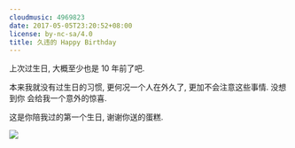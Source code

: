 ```yaml
---
cloudmusic: 4969823
date: 2017-05-05T23:20:52+08:00
license: by-nc-sa/4.0
title: 久违的 Happy Birthday
---
```


上次过生日, 大概至少也是 10 年前了吧.
<!--more-->

本来我就没有过生日的习惯, 更何况一个人在外久了, 更加不会注意这些事情. 没想到你
会给我一个意外的惊喜.

这是你陪我过的第一个生日, 谢谢你送的蛋糕.

![](/images/2017/05/happy-birthday.jpg)
